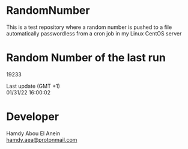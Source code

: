 # RandomNumber    
This is a test repository where a random number is pushed to a file automatically passwordless from a cron job in my Linux CentOS server    
# Random Number of the last run   
19233
      
Last update (GMT +1)    
01/31/22 16:00:02
# Developer    
Hamdy Abou El Anein   
hamdy.aea@protonmail.com
